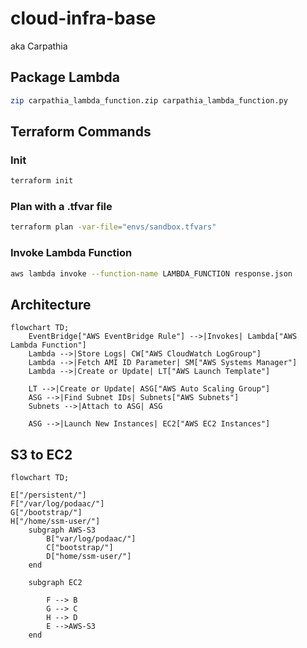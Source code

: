 # cloud-infra-base
aka Carpathia

## Package Lambda
```bash
zip carpathia_lambda_function.zip carpathia_lambda_function.py
```

## Terraform Commands

### Init
```bash
terraform init
```

### Plan with a .tfvar file
```bash
terraform plan -var-file="envs/sandbox.tfvars"
```

### Invoke Lambda Function
```bash
aws lambda invoke --function-name LAMBDA_FUNCTION response.json
```

## Architecture
```mermaid
flowchart TD;
    EventBridge["AWS EventBridge Rule"] -->|Invokes| Lambda["AWS Lambda Function"]
    Lambda -->|Store Logs| CW["AWS CloudWatch LogGroup"]
    Lambda -->|Fetch AMI ID Parameter| SM["AWS Systems Manager"]
    Lambda -->|Create or Update| LT["AWS Launch Template"]

    LT -->|Create or Update| ASG["AWS Auto Scaling Group"]
    ASG -->|Find Subnet IDs| Subnets["AWS Subnets"]
    Subnets -->|Attach to ASG| ASG
    
    ASG -->|Launch New Instances| EC2["AWS EC2 Instances"]
```

## S3 to EC2
```mermaid
flowchart TD;

E["/persistent/"]
F["/var/log/podaac/"]
G["/bootstrap/"]
H["/home/ssm-user/"]
    subgraph AWS-S3
        B["var/log/podaac/"]
        C["bootstrap/"]
        D["home/ssm-user/"]
    end

    subgraph EC2

        F --> B
        G --> C
        H --> D
        E -->AWS-S3
    end
```